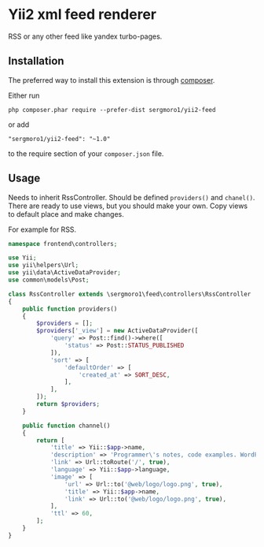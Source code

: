 Yii2 xml feed renderer
====================== 

RSS or any other feed like yandex turbo-pages.

Installation
------------

The preferred way to install this extension is through [composer](http://getcomposer.org/download/).

Either run

```
php composer.phar require --prefer-dist sergmoro1/yii2-feed
```

or add

```
"sergmoro1/yii2-feed": "~1.0"
```

to the require section of your `composer.json` file.

Usage
-----

Needs to inherit RssController. Should be defined `providers()` and `chanel()`.
There are ready to use views, but you should make your own.
Copy views to default place and make changes. 

For example for RSS.

```php
namespace frontend\controllers;

use Yii;
use yii\helpers\Url;
use yii\data\ActiveDataProvider;
use common\models\Post;

class RssController extends \sergmoro1\feed\controllers\RssController
{
    public function providers()
    {
        $providers = [];
        $providers['_view'] = new ActiveDataProvider([
            'query' => Post::find()->where([
                'status' => Post::STATUS_PUBLISHED
            ]),
            'sort' => [
                'defaultOrder' => [
                    'created_at' => SORT_DESC,
                ],
            ],
        ]);
        return $providers;
    }

    public function channel()
    {
        return [
            'title' => Yii::$app->name,
            'description' => 'Programmer\'s notes, code examples. WordPress, Yii.',
            'link' => Url::toRoute('/', true),
            'language' => Yii::$app->language,
            'image' => [
                'url' => Url::to('@web/logo/logo.png', true),
                'title' => Yii::$app->name,
                'link' => Url::to('@web/logo/logo.png', true),
            ],
            'ttl' => 60,
        ];
    }
}
```
